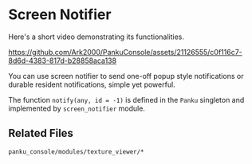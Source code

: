 # Screen Notifier

Here's a short video demonstrating its functionalities.



https://github.com/Ark2000/PankuConsole/assets/21126555/c0f116c7-8d6d-4383-817d-b28858aca138



You can use screen notifier to send one-off popup style notifications or durable resident notifications, simple yet powerful.

The function `notify(any, id = -1)` is defined in the `Panku` singleton and implemented by `screen_notifier` module.

## Related Files

`panku_console/modules/texture_viewer/*`

